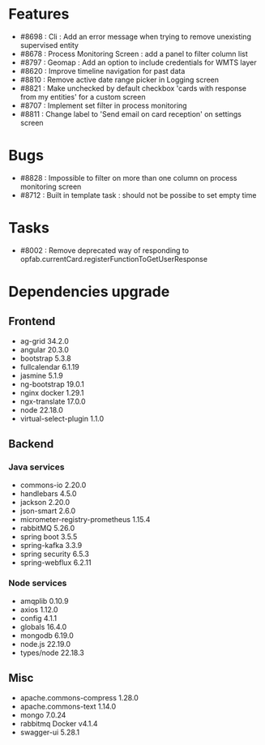 
# Features

- #8698 : Cli : Add an error message when trying to remove unexisting supervised entity
- #8678 : Process Monitoring Screen : add a panel to filter column list
- #8797 : Geomap : Add an option to include credentials for WMTS layer
- #8620 : Improve timeline navigation for past data
- #8810 : Remove active date range picker in Logging screen
- #8821 : Make unchecked by default checkbox 'cards with response from my entities' for a custom screen
- #8707 : Implement set filter in process monitoring
- #8811 : Change label to 'Send email on card reception' on settings screen


# Bugs

- #8828 : Impossible to filter on more than one column on process monitoring screen
- #8712 : Built in template task : should not be possibe to set empty time


# Tasks

- #8002 : Remove deprecated way of responding to opfab.currentCard.registerFunctionToGetUserResponse

  
# Dependencies upgrade

## Frontend

- ag-grid 34.2.0
- angular 20.3.0
- bootstrap 5.3.8
- fullcalendar 6.1.19
- jasmine 5.1.9
- ng-bootstrap 19.0.1
- nginx docker 1.29.1
- ngx-translate 17.0.0
- node 22.18.0
- virtual-select-plugin 1.1.0

## Backend 


### Java services 

- commons-io 2.20.0
- handlebars 4.5.0
- jackson 2.20.0
- json-smart 2.6.0
- micrometer-registry-prometheus 1.15.4
- rabbitMQ 5.26.0
- spring boot 3.5.5 
- spring-kafka 3.3.9
- spring security 6.5.3 
- spring-webflux 6.2.11


  
### Node services

- amqplib 0.10.9
- axios 1.12.0
- config 4.1.1
- globals 16.4.0
- mongodb 6.19.0
- node.js 22.19.0
- types/node 22.18.3

## Misc

- apache.commons-compress 1.28.0
- apache.commons-text 1.14.0
- mongo 7.0.24
- rabbitmq Docker v4.1.4 
- swagger-ui 5.28.1





